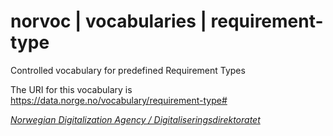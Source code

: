 # norvoc | vocabularies | requirement-type

Controlled vocabulary for predefined Requirement Types

The URI for this vocabulary is https://data.norge.no/vocabulary/requirement-type#

[_Norwegian Digitalization Agency / Digitaliseringsdirektoratet_](https://digdir.no/)
